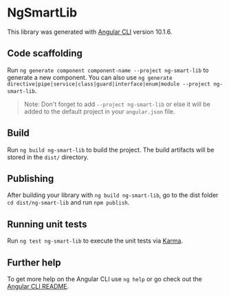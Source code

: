 # NgSmartLib

This library was generated with [Angular CLI](https://github.com/angular/angular-cli) version 10.1.6.

## Code scaffolding

Run `ng generate component component-name --project ng-smart-lib` to generate a new component. You can also use `ng generate directive|pipe|service|class|guard|interface|enum|module --project ng-smart-lib`.
> Note: Don't forget to add `--project ng-smart-lib` or else it will be added to the default project in your `angular.json` file. 

## Build

Run `ng build ng-smart-lib` to build the project. The build artifacts will be stored in the `dist/` directory.

## Publishing

After building your library with `ng build ng-smart-lib`, go to the dist folder `cd dist/ng-smart-lib` and run `npm publish`.

## Running unit tests

Run `ng test ng-smart-lib` to execute the unit tests via [Karma](https://karma-runner.github.io).

## Further help

To get more help on the Angular CLI use `ng help` or go check out the [Angular CLI README](https://github.com/angular/angular-cli/blob/master/README.md).
